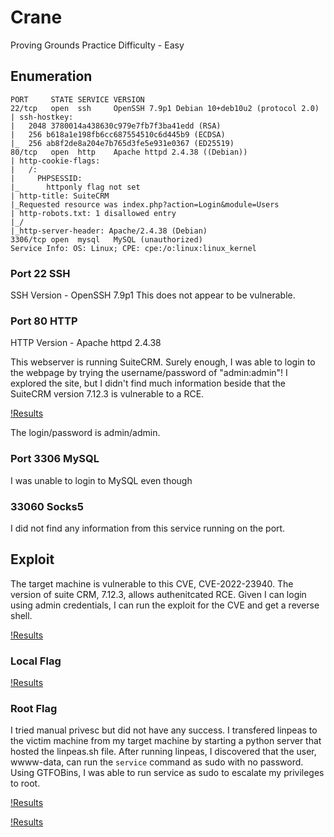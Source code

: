 # Crane
Proving Grounds Practice
Difficulty - Easy

## Enumeration
```
PORT     STATE SERVICE VERSION
22/tcp   open  ssh     OpenSSH 7.9p1 Debian 10+deb10u2 (protocol 2.0)
| ssh-hostkey: 
|   2048 3780014a438630c979e7fb7f3ba41edd (RSA)
|   256 b618a1e198fb6cc687554510c6d445b9 (ECDSA)
|_  256 ab8f2de8a204e7b765d3fe5e931e0367 (ED25519)
80/tcp   open  http    Apache httpd 2.4.38 ((Debian))
| http-cookie-flags: 
|   /: 
|     PHPSESSID: 
|_      httponly flag not set
| http-title: SuiteCRM
|_Requested resource was index.php?action=Login&module=Users
| http-robots.txt: 1 disallowed entry 
|_/
|_http-server-header: Apache/2.4.38 (Debian)
3306/tcp open  mysql   MySQL (unauthorized)
Service Info: OS: Linux; CPE: cpe:/o:linux:linux_kernel
```

### Port 22 SSH
SSH Version - OpenSSH 7.9p1
This does not appear to be vulnerable.


### Port 80 HTTP
HTTP Version - Apache httpd 2.4.38

This webserver is running SuiteCRM. Surely enough, I was able to login to the webpage by trying the username/password of "admin:admin"!  I explored the site, but I didn't find much information beside that the SuiteCRM version 7.12.3 is vulnerable to a RCE.  


[!Results](screenshots/1.png)


The login/password is admin/admin.
### Port 3306 MySQL
I was unable to login to MySQL even though 

### 33060 Socks5
I did not find any information from this service running on the port.

## Exploit
The target machine is vulnerable to this CVE, CVE-2022-23940. The version of suite CRM, 7.12.3, allows authenitcated RCE. Given I can login using admin credentials, I can run the exploit for the CVE and get a reverse shell.

[!Results](screenshots/2.png)

### Local Flag

[!Results](screenshots/3.png)

### Root Flag
I tried manual privesc but did not have any success. I transfered linpeas to the victim machine from my target machine by starting a python server that hosted the linpeas.sh file.  After running linpeas, I discovered that the user, wwww-data, can run the ```service``` command as sudo with no password. Using GTFOBins, I was able to run service as sudo to escalate my privileges to root.

[!Results](screenshots/4.png)

[!Results](screenshots/5.png)